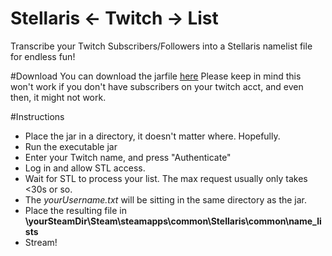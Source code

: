 # Stellaris <- Twitch -> List

Transcribe your Twitch Subscribers/Followers into a Stellaris namelist file for endless fun!

#Download
You can download the jarfile [here](https://www.dropbox.com/s/3pzisl58a2t1489/STL.jar?dl=1) 
Please keep in mind this won't work if you don't have subscribers on your twitch acct, and
even then, it might not work.


#Instructions
* Place the jar in a directory, it doesn't matter where. Hopefully.
* Run the executable jar
* Enter your Twitch name, and press "Authenticate"
* Log in and allow STL access.
* Wait for STL to process your list. The max request usually only takes <30s or so.
* The *yourUsername.txt* will be sitting in the same directory as the jar.
* Place the resulting file in **\yourSteamDir\Steam\steamapps\common\Stellaris\common\name_lists**
* Stream!

